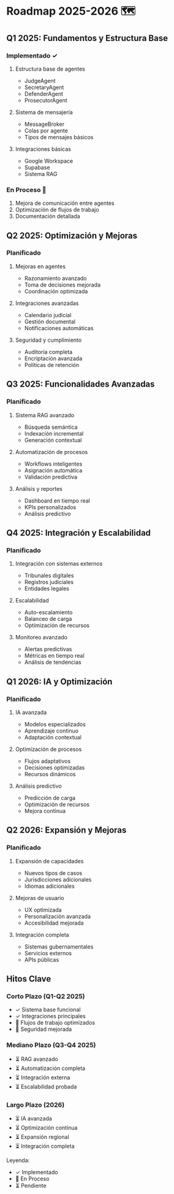 # Roadmap 2025-2026 🗺️

## Q1 2025: Fundamentos y Estructura Base

### Implementado ✓
1. Estructura base de agentes
   - JudgeAgent
   - SecretaryAgent
   - DefenderAgent
   - ProsecutorAgent

2. Sistema de mensajería
   - MessageBroker
   - Colas por agente
   - Tipos de mensajes básicos

3. Integraciones básicas
   - Google Workspace
   - Supabase
   - Sistema RAG

### En Proceso 🔄
1. Mejora de comunicación entre agentes
2. Optimización de flujos de trabajo
3. Documentación detallada

## Q2 2025: Optimización y Mejoras

### Planificado
1. Mejoras en agentes
   - Razonamiento avanzado
   - Toma de decisiones mejorada
   - Coordinación optimizada

2. Integraciones avanzadas
   - Calendario judicial
   - Gestión documental
   - Notificaciones automáticas

3. Seguridad y cumplimiento
   - Auditoría completa
   - Encriptación avanzada
   - Políticas de retención

## Q3 2025: Funcionalidades Avanzadas

### Planificado
1. Sistema RAG avanzado
   - Búsqueda semántica
   - Indexación incremental
   - Generación contextual

2. Automatización de procesos
   - Workflows inteligentes
   - Asignación automática
   - Validación predictiva

3. Análisis y reportes
   - Dashboard en tiempo real
   - KPIs personalizados
   - Análisis predictivo

## Q4 2025: Integración y Escalabilidad

### Planificado
1. Integración con sistemas externos
   - Tribunales digitales
   - Registros judiciales
   - Entidades legales

2. Escalabilidad
   - Auto-escalamiento
   - Balanceo de carga
   - Optimización de recursos

3. Monitoreo avanzado
   - Alertas predictivas
   - Métricas en tiempo real
   - Análisis de tendencias

## Q1 2026: IA y Optimización

### Planificado
1. IA avanzada
   - Modelos especializados
   - Aprendizaje continuo
   - Adaptación contextual

2. Optimización de procesos
   - Flujos adaptativos
   - Decisiones optimizadas
   - Recursos dinámicos

3. Análisis predictivo
   - Predicción de carga
   - Optimización de recursos
   - Mejora continua

## Q2 2026: Expansión y Mejoras

### Planificado
1. Expansión de capacidades
   - Nuevos tipos de casos
   - Jurisdicciones adicionales
   - Idiomas adicionales

2. Mejoras de usuario
   - UX optimizada
   - Personalización avanzada
   - Accesibilidad mejorada

3. Integración completa
   - Sistemas gubernamentales
   - Servicios externos
   - APIs públicas

## Hitos Clave

### Corto Plazo (Q1-Q2 2025)
- ✓ Sistema base funcional
- ✓ Integraciones principales
- 🔄 Flujos de trabajo optimizados
- 🔄 Seguridad mejorada

### Mediano Plazo (Q3-Q4 2025)
- ⏳ RAG avanzado
- ⏳ Automatización completa
- ⏳ Integración externa
- ⏳ Escalabilidad probada

### Largo Plazo (2026)
- ⏳ IA avanzada
- ⏳ Optimización continua
- ⏳ Expansión regional
- ⏳ Integración completa

Leyenda:
- ✓ Implementado
- 🔄 En Proceso
- ⏳ Pendiente
